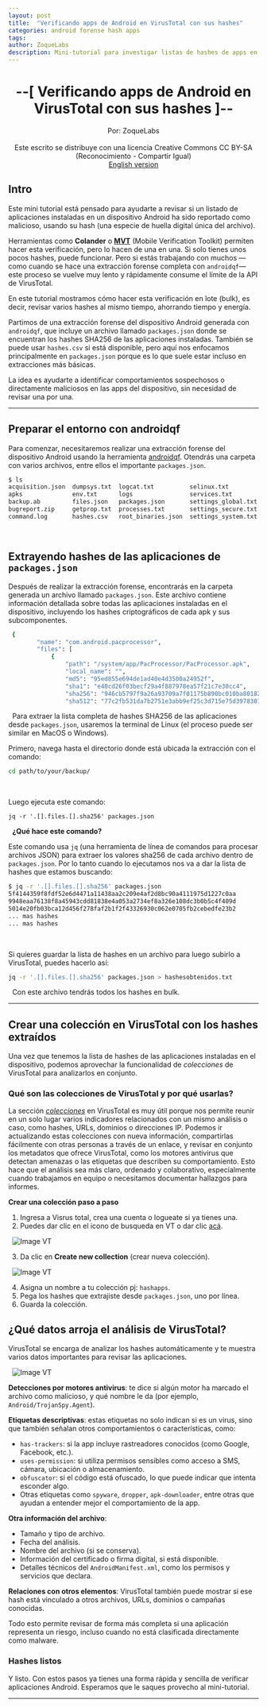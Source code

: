 ```yaml
---
layout: post
title:  "Verificando apps de Android en VirusTotal con sus hashes"
categories: android forense hash apps 
tags: 
author: ZoqueLabs
description: Mini-tutorial para investigar listas de hashes de apps en Virus Total
---
```


<div align=center>
<h1>--[ Verificando apps de Android en VirusTotal con sus hashes ]--</h1>
Por: ZoqueLabs
<br>
<br>
Este escrito se distribuye con una licencia Creative Commons CC BY-SA (Reconocimiento - Compartir Igual)
<br>
<a href="hhtp://">English version</a>
</div>


## Intro

Este mini tutorial está pensado para ayudarte a revisar si un listado de aplicaciones instaladas en un dispositivo Android ha sido reportado como malicioso, usando su hash (una especie de huella digital única del archivo).

Herramientas como **Colander** o **[MVT](https://docs.mvt.re/en/latest/)** (Mobile Verification Toolkit) permiten hacer esta verificación, pero lo hacen de una en una. Si solo tienes unos pocos hashes, puede funcionar. Pero si estás trabajando con muchos —como cuando se hace una extracción forense completa con `androidqf`— este proceso se vuelve muy lento y rápidamente consume el límite de la API de VirusTotal.

En este tutorial mostramos cómo hacer esta verificación en lote (bulk), es decir, revisar varios hashes al mismo tiempo, ahorrando tiempo y energía.

Partimos de una extracción forense del dispositivo Android generada con `androidqf`, que incluye un archivo llamado `packages.json` donde se encuentran los hashes SHA256 de las aplicaciones instaladas. También se puede usar `hashes.csv` si está disponible, pero aquí nos enfocamos principalmente en `packages.json` porque es lo que suele estar incluso en extracciones más básicas.

La idea es ayudarte a identificar comportamientos sospechosos o directamente maliciosos en las apps del dispositivo, sin necesidad de revisar una por una.

---

## Preparar el entorno con androidqf

Para comenzar, necesitaremos realizar una extracción forense del dispositivo Android usando la herramienta [androidqf](https://github.com/mvt-project/androidqf). Otendrás una carpeta con varios archivos, entre ellos el importante `packages.json`.

```bash
$ ls
acquisition.json  dumpsys.txt  logcat.txt          selinux.txt          tmp
apks              env.txt      logs                services.txt
backup.ab         files.json   packages.json       settings_global.txt
bugreport.zip     getprop.txt  processes.txt       settings_secure.txt
command.log       hashes.csv   root_binaries.json  settings_system.txt
```
&nbsp;


## Extrayendo hashes de las aplicaciones de `packages.json`

Después de realizar la extracción forense, encontrarás en la carpeta generada un archivo llamado `packages.json`. Este archivo contiene información detallada sobre todas las aplicaciones instaladas en el dispositivo, incluyendo los hashes criptográficos de cada apk y sus subcomponentes.

```bash
 {
        "name": "com.android.pacprocessor",
        "files": [
            {
                "path": "/system/app/PacProcessor/PacProcessor.apk",
                "local_name": "",
                "md5": "95ed855e694de1ad40e4d3500a24952f",
                "sha1": "e40cd26f03becf29a4f887978ea57f21c7e30cc4",
                "sha256": "946cb5797f9a26a93709a7f01175b890bc010ba80182f8847ede24a39c9b9660",
                "sha512": "77c2fb531da7b2751e3abb9ef25c3d715e75d3978301ee00b66edb3c171205fa97d7daa3fb21c2725aece9d7392b7a7ad90da58f1ea64520398ccebf0c3a6d67",
```
&nbsp;
Para extraer la lista completa de hashes SHA256 de las aplicaciones desde `packages.json`, usaremos la terminal de Linux (el proceso puede ser similar en MacOS o Windows).

Primero, navega hasta el directorio donde está ubicada la extracción con el comando:

```bash
cd path/to/your/backup/
```
&nbsp;

Luego ejecuta este comando:

```
jq -r '.[].files.[].sha256' packages.json
```
&nbsp;
**¿Qué hace este comando?**

Este comando usa `jq` (una herramienta de línea de comandos para procesar archivos JSON) para extraer los valores sha256 de cada archivo dentro de `packages.json`. Por lo tanto cuando lo ejecutamos nos va a dar la lista de hashes que estamos buscando: 

```bash
$ jq -r '.[].files.[].sha256' packages.json 
5f4144359f8fdf52e6d4471a11438aa2c209e4af2d8bc90a4111975d1227c0aa
9948eaa76138f8a45943cdd81838e4a053a2734ef8a326e108dc3b0b5c4f409d
5014e20fb03bca12d456f278faf2b1f2f43326930c062e0705fb2cebedfe23b2
... mas hashes
... mas hashes
```
&nbsp;

Si quieres guardar la lista de hashes en un archivo para luego subirlo a VirusTotal, puedes hacerlo así:
```bash
jq -r '.[].files.[].sha256' packages.json > hashesobtenidos.txt
```
&nbsp;
Con este archivo tendrás todos los hashes en bulk.

---

## Crear una colección en VirusTotal con los hashes extraídos

Una vez que tenemos la lista de hashes de las aplicaciones instaladas en el dispositivo, podemos aprovechar la funcionalidad de _colecciones_ de VirusTotal para analizarlos en conjunto.

### Qué son las colecciones de VirusTotal y por qué usarlas?

La sección [_colecciones_](https://blog.virustotal.com/2021/11/introducing-virustotal-collections.html) en VirusTotal es muy útil porque nos permite reunir en un solo lugar varios indicadores relacionados con un mismo análisis o caso, como hashes, URLs, dominios o direcciones IP. Podemos ir actualizando estas colecciones con nueva información, compartirlas fácilmente con otras personas a través de un enlace, y revisar en conjunto los metadatos que ofrece VirusTotal, como los motores antivirus que detectan amenazas o las etiquetas que describen su comportamiento. Esto hace que el análisis sea más claro, ordenado y colaborativo, especialmente cuando trabajamos en equipo o necesitamos documentar hallazgos para informes.

**Crear una colección paso a paso**

1. Ingresa a Visrus total, crea una cuenta o logueate si ya tienes una.
2. Puedes dar clic en el icono de busqueda en VT o dar clic [acá](https://www.virustotal.com/gui/collections).

&nbsp;
![Image VT](/assets/vt1.png)
&nbsp;

3. Da clic en **Create new collection** (crear nueva colección).

&nbsp;
![Image VT](/assets/vt2.png)
&nbsp;

4. Asigna un nombre a tu colección pj: `hashapps`.
5. Pega los hashes que extrajiste desde `packages.json`, uno por línea.
6. Guarda la colección.

## ¿Qué datos arroja el análisis de VirusTotal?

VirusTotal se encarga de analizar los hashes automáticamente y te muestra varios datos importantes para revisar las aplicaciones.

&nbsp;
![Image VT](/assets/vt3.png)
&nbsp;

**Detecciones por motores antivirus**: te dice si algún motor ha marcado el archivo como malicioso, y qué nombre le da (por ejemplo, `Android/TrojanSpy.Agent`).

**Etiquetas descriptivas**: estas etiquetas no solo indican si es un virus, sino que también señalan otros comportamientos o características, como:
  - `has-trackers`: si la app incluye rastreadores conocidos (como Google, Facebook, etc.).
  - `uses-permission`: si utiliza permisos sensibles como acceso a SMS, cámara, ubicación o almacenamiento.
  - `obfuscator`: si el código está ofuscado, lo que puede indicar que intenta esconder algo.
  - Otras etiquetas como `spyware`, `dropper`, `apk-downloader`, entre otras que ayudan a entender mejor el comportamiento de la app.


**Otra información del archivo**:
  - Tamaño y tipo de archivo.
  - Fecha del análisis.
  - Nombre del archivo (si se conserva).
  - Información del certificado o firma digital, si está disponible.
  - Detalles técnicos del `AndroidManifest.xml`, como los permisos y servicios que declara.

**Relaciones con otros elementos**: VirusTotal también puede mostrar si ese hash está vinculado a otros archivos, URLs, dominios o campañas conocidas.

Todo esto permite revisar de forma más completa si una aplicación representa un riesgo, incluso cuando no está clasificada directamente como malware.


### Hashes listos

Y listo. Con estos pasos ya tienes una forma rápida y sencilla de verificar aplicaciones Android. Esperamos que le saques provecho al mini-tutorial. 


---




